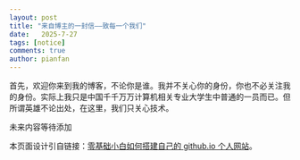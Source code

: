 ```yaml
---
layout: post
title: "来自博主的一封信——致每一个我们"
date:   2025-7-27
tags: [notice]
comments: true
author: pianfan
---
```


首先，欢迎你来到我的博客，不论你是谁。我并不关心你的身份，你也不必关注我的身份。实际上我只是中国千千万万计算机相关专业大学生中普通的一员而已。但所谓英雄不论出处，在这里，我们只关心技术。

<!-- more -->

未来内容等待添加

本页面设计引自链接：[零基础小白如何搭建自己的 github.io 个人网站](https://pianfan.github.io/build_own_website/)。

